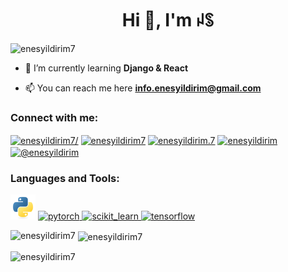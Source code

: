 <h1 align="center">Hi 👋, I'm ꈤꌗ</h1>
<p align="left"> <img src="https://komarev.com/ghpvc/?username=enesyildirim7&label=Profile%20views&color=0e75b6&style=flat" alt="enesyildirim7" /> </p>

- 🌱 I’m currently learning **Django & React**

- 📫 You can reach me here **info.enesyildirim@gmail.com**

<h3 align="left">Connect with me:</h3>
<p align="left">
<a href="https://linkedin.com/in/enesyildirim7/" target="blank"><img align="center" src="https://cdn.jsdelivr.net/npm/simple-icons@3.0.1/icons/linkedin.svg" alt="enesyildirim7/" height="30" width="40" /></a>
<a href="https://kaggle.com/enesyildirim7" target="blank"><img align="center" src="https://cdn.jsdelivr.net/npm/simple-icons@3.0.1/icons/kaggle.svg" alt="enesyildirim7" height="30" width="40" /></a>
<a href="https://instagram.com/enesyildirim.7" target="blank"><img align="center" src="https://cdn.jsdelivr.net/npm/simple-icons@3.0.1/icons/instagram.svg" alt="enesyildirim.7" height="30" width="40" /></a>
<a href="https://www.behance.net/enesyildirim" target="blank"><img align="center" src="https://cdn.jsdelivr.net/npm/simple-icons@3.0.1/icons/behance.svg" alt="enesyildirim" height="30" width="40" /></a>
<a href="https://medium.com/@enesyildirim" target="blank"><img align="center" src="https://cdn.jsdelivr.net/npm/simple-icons@3.0.1/icons/medium.svg" alt="@enesyildirim" height="30" width="40" /></a>
</p>

<h3 align="left">Languages and Tools:</h3>
<img src="https://raw.githubusercontent.com/devicons/devicon/master/icons/python/python-original.svg" alt="python" width="40" height="40"/> </a> <a href="https://pytorch.org/" target="_blank"> <img src="https://www.vectorlogo.zone/logos/pytorch/pytorch-icon.svg" alt="pytorch" width="40" height="40"/> </a> <a href="https://scikit-learn.org/" target="_blank"> <img src="https://upload.wikimedia.org/wikipedia/commons/0/05/Scikit_learn_logo_small.svg" alt="scikit_learn" width="40" height="40"/> </a> <a href="https://www.tensorflow.org" target="_blank"> <img src="https://www.vectorlogo.zone/logos/tensorflow/tensorflow-icon.svg" alt="tensorflow" width="40" height="40"/> </a> </p>

<p><img align="left" src="https://github-readme-stats.vercel.app/api/top-langs?username=enesyildirim7&show_icons=true&locale=en&layout=compact" alt="enesyildirim7" /></p>

<p>&nbsp;<img align="center" src="https://github-readme-stats.vercel.app/api?username=enesyildirim7&show_icons=true&locale=en" alt="enesyildirim7" /></p>

<p><img align="center" src="https://github-readme-streak-stats.herokuapp.com/?user=enesyildirim7&" alt="enesyildirim7" /></p>
